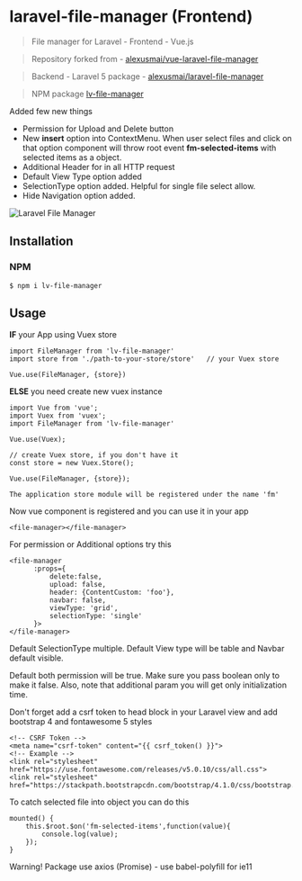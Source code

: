 # laravel-file-manager (Frontend)

> File manager for Laravel - Frontend - Vue.js 

> Repository forked from - [alexusmai/vue-laravel-file-manager](https://github.com/alexusmai/vue-laravel-file-manager)

> Backend - Laravel 5 package - [alexusmai/laravel-file-manager](https://github.com/alexusmai/laravel-file-manager)

> NPM package [lv-file-manager](https://www.npmjs.com/package/lv-file-manager) 

Added few new things 
 - Permission for Upload and Delete button
 - New **insert** option into ContextMenu. When user select files and click on that option component will throw root event **fm-selected-items** with selected items as a object.
 - Additional Header for in all HTTP request
 - Default View Type option added
 - SelectionType option added. Helpful for single file select allow.
 - Hide Navigation option added.
 
![Laravel File Manager](https://raw.github.com/alexusmai/vue-laravel-file-manager/master/src/assets/laravel-file-manager.gif?raw=true)

## Installation

### NPM
```
$ npm i lv-file-manager
```

## Usage

**IF** your App using Vuex store

```
import FileManager from 'lv-file-manager'
import store from './path-to-your-store/store'   // your Vuex store

Vue.use(FileManager, {store})
```

**ELSE** you need create new vuex instance

```
import Vue from 'vue';
import Vuex from 'vuex';
import FileManager from 'lv-file-manager'

Vue.use(Vuex);

// create Vuex store, if you don't have it
const store = new Vuex.Store();

Vue.use(FileManager, {store});
```

`The application store module will be registered under the name 'fm'`

Now vue component is registered and you can use it in your app
```
<file-manager></file-manager>
```
For permission or Additional options try this
```
<file-manager 
      :props={
          delete:false, 
          upload: false, 
          header: {ContentCustom: 'foo'},
          navbar: false,
          viewType: 'grid',
          selectionType: 'single' 
      }>
</file-manager>
```
Default SelectionType multiple. Default View type will be table and Navbar default visible.

Default both permission will be true. Make sure you pass boolean only to make it false. Also, note that additional param you will get only initialization time.

Don't forget add a csrf token to head block in your Laravel view and add bootstrap 4 and fontawesome 5 styles
```
<!-- CSRF Token -->
<meta name="csrf-token" content="{{ csrf_token() }}">
<!-- Example -->
<link rel="stylesheet" href="https://use.fontawesome.com/releases/v5.0.10/css/all.css">
<link rel="stylesheet" href="https://stackpath.bootstrapcdn.com/bootstrap/4.1.0/css/bootstrap.min.css">
```
To catch selected file into object you can do this

```
mounted() {
    this.$root.$on('fm-selected-items',function(value){
        console.log(value);
    });
}
```

Warning! Package use axios (Promise) - use babel-polyfill for ie11
